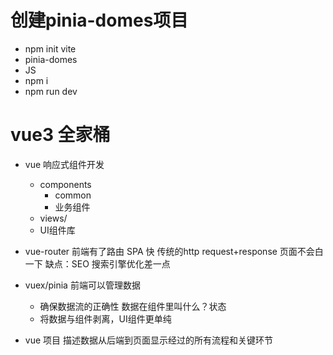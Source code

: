 # 创建pinia-domes项目
- npm init vite
- pinia-domes
- JS
- npm i
- npm run dev

# vue3 全家桶
- vue 响应式组件开发
    - components
        - common
        - 业务组件
    - views/
    - UI组件库
- vue-router
    前端有了路由
    SPA 快 传统的http request+response
    页面不会白一下
    缺点：SEO 搜索引擎优化差一点

- vuex/pinia
    前端可以管理数据
    - 确保数据流的正确性
        数据在组件里叫什么？状态
    - 将数据与组件剥离，UI组件更单纯

- vue 项目 描述数据从后端到页面显示经过的所有流程和关键环节